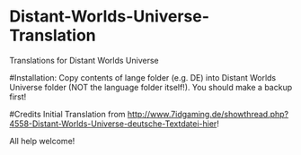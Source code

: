 # Distant-Worlds-Universe-Translation
Translations for Distant Worlds Universe

#Installation:
Copy contents of lange folder (e.g. DE) into Distant Worlds Universe folder (NOT the language folder itself!). You should make a backup first!

#Credits
Initial Translation from http://www.7idgaming.de/showthread.php?4558-Distant-Worlds-Universe-deutsche-Textdatei-hier!

All help welcome!
